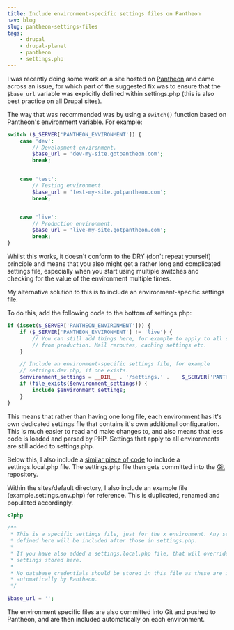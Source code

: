 ```yaml
---
title: Include environment-specific settings files on Pantheon
nav: blog
slug: pantheon-settings-files
tags:
    - drupal
    - drupal-planet
    - pantheon
    - settings.php
---
```

I was recently doing some work on a site hosted on [Pantheon](http://getpantheon.com) and came across an issue, for which part of the suggested fix was to ensure that the `$base_url` variable was explicitly defined within settings.php (this is also best practice on all Drupal sites).

The way that was recommended was by using a `switch()` function based on Pantheon's environment variable. For example:

~~~php
switch ($_SERVER['PANTHEON_ENVIRONMENT']) {
    case 'dev':
        // Development environment.
        $base_url = 'dev-my-site.gotpantheon.com';
        break;


    case 'test':
        // Testing environment.
        $base_url = 'test-my-site.gotpantheon.com';
        break;


    case 'live':
        // Production environment.
        $base_url = 'live-my-site.gotpantheon.com';
        break;
}
~~~

Whilst this works, it doesn't conform to the DRY (don't repeat yourself) principle and means that you also might get a rather long and complicated settings file, especially when you start using multiple switches and checking for the value of the environment multiple times.

My alternative solution to this is to include an environment-specific settings file.

To do this, add the following code to the bottom of settings.php:

~~~php
if (isset($_SERVER['PANTHEON_ENVIRONMENT'])) {
    if ($_SERVER['PANTHEON_ENVIRONMENT'] != 'live') {
        // You can still add things here, for example to apply to all sites apart
        // from production. Mail reroutes, caching settings etc.
    }

    // Include an environment-specific settings file, for example
    // settings.dev.php, if one exists.
    $environment_settings = __DIR__ . '/settings.' .    $_SERVER['PANTHEON_ENVIRONMENT'] . '.php';
    if (file_exists($environment_settings)) {
        include $environment_settings;
    }
}
~~~

This means that rather than having one long file, each environment has it's own dedicated settings file that contains it's own additional configuration. This is much easier to read and make changes to, and also means that less code is loaded and parsed by PHP. Settings that apply to all environments are still added to settings.php.

Below this, I also include a [similar piece of code](/blog/include-local-drupal-settings-file-environment-configuration-and-overrides/) to include a settings.local.php file. The settings.php file then gets committed into the [Git](http://git-scm.com) repository.

Within the sites/default directory, I also include an example file (example.settings.env.php) for reference. This is duplicated, renamed and populated accordingly.

~~~php
<?php

/**
 * This is a specific settings file, just for the x environment. Any settings
 * defined here will be included after those in settings.php.
 *
 * If you have also added a settings.local.php file, that will override any
 * settings stored here.
 *
 * No database credentials should be stored in this file as these are included
 * automatically by Pantheon.
 */

$base_url = '';
~~~

The environment specific files are also committed into Git and pushed to Pantheon, and are then included automatically on each environment.